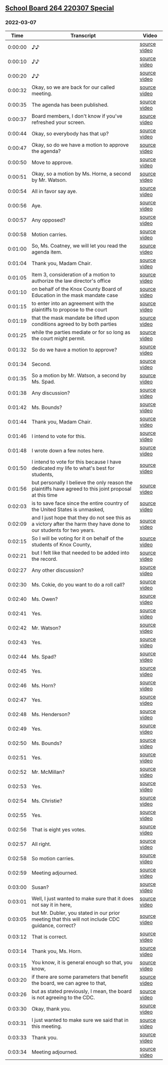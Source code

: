 ## [School Board 264 220307 Special](https://archive.org/details/school-board-264-220307-special)
### 2022-03-07
| Time| Transcript| Video|
|---------|---------------------------------------------------------------------------------------------------------------------|---------------------------------------------------------------------------------------|
| 0:00:00| ♪♪| [source video](https://archive.org/details/school-board-264-220307-special?start=0)|
| 0:00:10| ♪♪| [source video](https://archive.org/details/school-board-264-220307-special?start=10)|
| 0:00:20| ♪♪| [source video](https://archive.org/details/school-board-264-220307-special?start=20)|
| 0:00:32| Okay, so we are back for our called meeting.| [source video](https://archive.org/details/school-board-264-220307-special?start=32)|
| 0:00:35| The agenda has been published.| [source video](https://archive.org/details/school-board-264-220307-special?start=35)|
| 0:00:37| Board members, I don't know if you've refreshed your screen.| [source video](https://archive.org/details/school-board-264-220307-special?start=37)|
| 0:00:44| Okay, so everybody has that up?| [source video](https://archive.org/details/school-board-264-220307-special?start=44)|
| 0:00:47| Okay, so do we have a motion to approve the agenda?| [source video](https://archive.org/details/school-board-264-220307-special?start=47)|
| 0:00:50| Move to approve.| [source video](https://archive.org/details/school-board-264-220307-special?start=50)|
| 0:00:51| Okay, so a motion by Ms. Horne, a second by Mr. Watson.| [source video](https://archive.org/details/school-board-264-220307-special?start=51)|
| 0:00:54| All in favor say aye.| [source video](https://archive.org/details/school-board-264-220307-special?start=54)|
| 0:00:56| Aye.| [source video](https://archive.org/details/school-board-264-220307-special?start=56)|
| 0:00:57| Any opposed?| [source video](https://archive.org/details/school-board-264-220307-special?start=57)|
| 0:00:58| Motion carries.| [source video](https://archive.org/details/school-board-264-220307-special?start=58)|
| 0:01:00| So, Ms. Coatney, we will let you read the agenda item.| [source video](https://archive.org/details/school-board-264-220307-special?start=60)|
| 0:01:04| Thank you, Madam Chair.| [source video](https://archive.org/details/school-board-264-220307-special?start=64)|
| 0:01:05| Item 3, consideration of a motion to authorize the law director's office| [source video](https://archive.org/details/school-board-264-220307-special?start=65)|
| 0:01:10| on behalf of the Knox County Board of Education in the mask mandate case| [source video](https://archive.org/details/school-board-264-220307-special?start=70)|
| 0:01:15| to enter into an agreement with the plaintiffs to propose to the court| [source video](https://archive.org/details/school-board-264-220307-special?start=75)|
| 0:01:19| that the mask mandate be lifted upon conditions agreed to by both parties| [source video](https://archive.org/details/school-board-264-220307-special?start=79)|
| 0:01:25| while the parties mediate or for so long as the court might permit.| [source video](https://archive.org/details/school-board-264-220307-special?start=85)|
| 0:01:32| So do we have a motion to approve?| [source video](https://archive.org/details/school-board-264-220307-special?start=92)|
| 0:01:34| Second.| [source video](https://archive.org/details/school-board-264-220307-special?start=94)|
| 0:01:35| So a motion by Mr. Watson, a second by Ms. Spad.| [source video](https://archive.org/details/school-board-264-220307-special?start=95)|
| 0:01:38| Any discussion?| [source video](https://archive.org/details/school-board-264-220307-special?start=98)|
| 0:01:42| Ms. Bounds?| [source video](https://archive.org/details/school-board-264-220307-special?start=102)|
| 0:01:44| Thank you, Madam Chair.| [source video](https://archive.org/details/school-board-264-220307-special?start=104)|
| 0:01:46| I intend to vote for this.| [source video](https://archive.org/details/school-board-264-220307-special?start=106)|
| 0:01:48| I wrote down a few notes here.| [source video](https://archive.org/details/school-board-264-220307-special?start=108)|
| 0:01:50| I intend to vote for this because I have dedicated my life to what's best for students,| [source video](https://archive.org/details/school-board-264-220307-special?start=110)|
| 0:01:56| but personally I believe the only reason the plaintiffs have agreed to this joint proposal at this time| [source video](https://archive.org/details/school-board-264-220307-special?start=116)|
| 0:02:03| is to save face since the entire country of the United States is unmasked,| [source video](https://archive.org/details/school-board-264-220307-special?start=123)|
| 0:02:09| and I just hope that they do not see this as a victory after the harm they have done to our students for two years.| [source video](https://archive.org/details/school-board-264-220307-special?start=129)|
| 0:02:15| So I will be voting for it on behalf of the students of Knox County,| [source video](https://archive.org/details/school-board-264-220307-special?start=135)|
| 0:02:21| but I felt like that needed to be added into the record.| [source video](https://archive.org/details/school-board-264-220307-special?start=141)|
| 0:02:27| Any other discussion?| [source video](https://archive.org/details/school-board-264-220307-special?start=147)|
| 0:02:30| Ms. Cokie, do you want to do a roll call?| [source video](https://archive.org/details/school-board-264-220307-special?start=150)|
| 0:02:40| Ms. Owen?| [source video](https://archive.org/details/school-board-264-220307-special?start=160)|
| 0:02:41| Yes.| [source video](https://archive.org/details/school-board-264-220307-special?start=161)|
| 0:02:42| Mr. Watson?| [source video](https://archive.org/details/school-board-264-220307-special?start=162)|
| 0:02:43| Yes.| [source video](https://archive.org/details/school-board-264-220307-special?start=163)|
| 0:02:44| Ms. Spad?| [source video](https://archive.org/details/school-board-264-220307-special?start=164)|
| 0:02:45| Yes.| [source video](https://archive.org/details/school-board-264-220307-special?start=165)|
| 0:02:46| Ms. Horn?| [source video](https://archive.org/details/school-board-264-220307-special?start=166)|
| 0:02:47| Yes.| [source video](https://archive.org/details/school-board-264-220307-special?start=167)|
| 0:02:48| Ms. Henderson?| [source video](https://archive.org/details/school-board-264-220307-special?start=168)|
| 0:02:49| Yes.| [source video](https://archive.org/details/school-board-264-220307-special?start=169)|
| 0:02:50| Ms. Bounds?| [source video](https://archive.org/details/school-board-264-220307-special?start=170)|
| 0:02:51| Yes.| [source video](https://archive.org/details/school-board-264-220307-special?start=171)|
| 0:02:52| Mr. McMillan?| [source video](https://archive.org/details/school-board-264-220307-special?start=172)|
| 0:02:53| Yes.| [source video](https://archive.org/details/school-board-264-220307-special?start=173)|
| 0:02:54| Ms. Christie?| [source video](https://archive.org/details/school-board-264-220307-special?start=174)|
| 0:02:55| Yes.| [source video](https://archive.org/details/school-board-264-220307-special?start=175)|
| 0:02:56| That is eight yes votes.| [source video](https://archive.org/details/school-board-264-220307-special?start=176)|
| 0:02:57| All right.| [source video](https://archive.org/details/school-board-264-220307-special?start=177)|
| 0:02:58| So motion carries.| [source video](https://archive.org/details/school-board-264-220307-special?start=178)|
| 0:02:59| Meeting adjourned.| [source video](https://archive.org/details/school-board-264-220307-special?start=179)|
| 0:03:00| Susan?| [source video](https://archive.org/details/school-board-264-220307-special?start=180)|
| 0:03:01| Well, I just wanted to make sure that it does not say it in here,| [source video](https://archive.org/details/school-board-264-220307-special?start=181)|
| 0:03:05| but Mr. Dubler, you stated in our prior meeting that this will not include CDC guidance, correct?| [source video](https://archive.org/details/school-board-264-220307-special?start=185)|
| 0:03:12| That is correct.| [source video](https://archive.org/details/school-board-264-220307-special?start=192)|
| 0:03:14| Thank you, Ms. Horn.| [source video](https://archive.org/details/school-board-264-220307-special?start=194)|
| 0:03:15| You know, it is general enough so that, you know,| [source video](https://archive.org/details/school-board-264-220307-special?start=195)|
| 0:03:20| if there are some parameters that benefit the board, we can agree to that,| [source video](https://archive.org/details/school-board-264-220307-special?start=200)|
| 0:03:26| but as stated previously, I mean, the board is not agreeing to the CDC.| [source video](https://archive.org/details/school-board-264-220307-special?start=206)|
| 0:03:30| Okay, thank you.| [source video](https://archive.org/details/school-board-264-220307-special?start=210)|
| 0:03:31| I just wanted to make sure we said that in this meeting.| [source video](https://archive.org/details/school-board-264-220307-special?start=211)|
| 0:03:33| Thank you.| [source video](https://archive.org/details/school-board-264-220307-special?start=213)|
| 0:03:34| Meeting adjourned.| [source video](https://archive.org/details/school-board-264-220307-special?start=214)|
